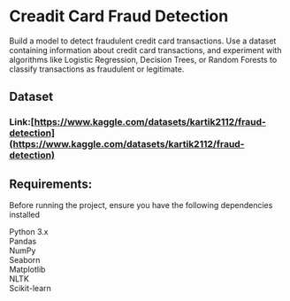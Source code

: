 # Creadit Card Fraud Detection

Build a model to detect fraudulent credit card transactions. Use a
dataset containing information about credit card transactions, and
experiment with algorithms like Logistic Regression, Decision Trees,
or Random Forests to classify transactions as fraudulent or
legitimate.

## Dataset

### Link:[https://www.kaggle.com/datasets/kartik2112/fraud-detection](https://www.kaggle.com/datasets/kartik2112/fraud-detection)

## Requirements:

Before running the project, ensure you have the following dependencies installed

Python 3.x<br>
Pandas<br>
NumPy<br>
Seaborn<br>
Matplotlib<br>
NLTK<br>
Scikit-learn<br>
